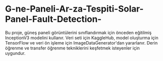 # G-ne-Paneli-Ar-za-Tespiti-Solar-Panel-Fault-Detection-
Bu proje, güneş paneli görüntülerini sınıflandırmak için önceden eğitilmiş InceptionV3 modelini kullanır. Veri seti için KaggleHub, model oluşturma için TensorFlow ve veri ön işleme için ImageDataGenerator'dan yararlanır. Derin öğrenme ve transfer öğrenme tekniklerini keşfetmek isteyenler için uygundur.
